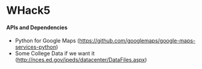 # WHack5

#### APIs and Dependencies
* Python for Google Maps (https://github.com/googlemaps/google-maps-services-python)
* Some College Data if we want it (http://nces.ed.gov/ipeds/datacenter/DataFiles.aspx)